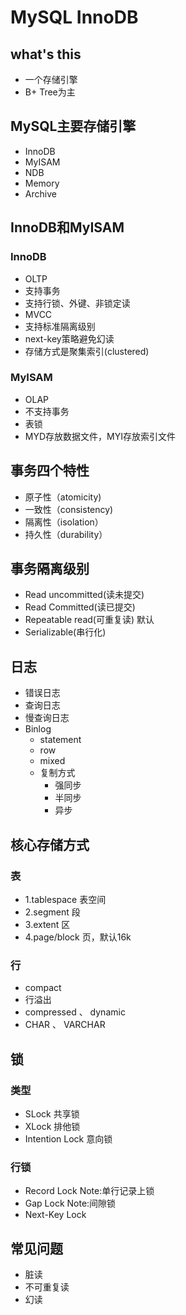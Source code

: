 # MySQL InnoDB

## what's this

- 一个存储引擎
- B+ Tree为主

## MySQL主要存储引擎

- InnoDB
- MyISAM
- NDB
- Memory
- Archive

## InnoDB和MyISAM

### InnoDB

- OLTP
- 支持事务
- 支持行锁、外键、非锁定读
- MVCC
- 支持标准隔离级别
- next-key策略避免幻读
- 存储方式是聚集索引(clustered)

### MyISAM

- OLAP
- 不支持事务
- 表锁
- MYD存放数据文件，MYI存放索引文件

## 事务四个特性

- 原子性（atomicity)
- 一致性（consistency)
- 隔离性（isolation）
- 持久性（durability）

## 事务隔离级别

- Read uncommitted(读未提交)
- Read Committed(读已提交)
- Repeatable read(可重复读) 默认
- Serializable(串行化)

## 日志

- 错误日志
- 查询日志
- 慢查询日志
- Binlog
  - statement
  - row
  - mixed
  - 复制方式
    - 强同步
    - 半同步
    - 异步

## 核心存储方式

### 表

- 1.tablespace 表空间
- 2.segment 段
- 3.extent 区
- 4.page/block 页，默认16k

### 行

- compact
- 行溢出
- compressed 、 dynamic
- CHAR 、 VARCHAR

## 锁

### 类型

- SLock 共享锁
- XLock 排他锁
- Intention Lock 意向锁

### 行锁

- Record Lock Note:单行记录上锁
- Gap Lock Note:间隙锁
- Next-Key Lock 

## 常见问题

- 脏读
- 不可重复读
- 幻读
